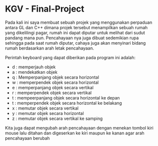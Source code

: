 # KGV - Final-Project

Pada kali ini saya membuat sebuah projek yang menggunakan perpaduan antara GL dan C++ dimana projek tersebut menampilkan sebuah rumah yang
dikelilingi pagar, rumah ini dapat diputar untuk melihat dari sudut pandang mana pun. Pencahayaan nya juga dibuat sedemikian rupa sehingga
pada saat rumah diputar, cahaya juga akan menyinari bidang rumah berdasarkan arah letak pencahayaan.

Perintah keyboard yang dapat diberikan pada program ini adalah:
- d : memperjauh objek
- a : mendekatkan objek
- q : Memperpanjang objek secara horizontal
- w : memperpendek objek secara horizontal
- e : memperpanjang objek secara vertikal
- r : memperpendek objek secara vertikal
- t : mempeerpanjang objek secara horizontal ke depan
- t : memperpendek objek secara horizontal ke belakang
- x : memutar objek secara vertikal
- y : memutar objek secara horizontal
- z : memutar objek secara vertikal ke samping

Kita juga dapat mengubah arah pencahayaan dengan menekan tombol kiri mouse lalu ditahan dan digeserkan ke kiri maupun ke kanan agar arah
pencahayaan berubah

